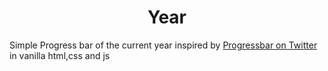 <h1 align="center">Year</h1>

Simple Progress bar of the current year inspired by [Progressbar on Twitter](https://twitter.com/ProgressBar202_) in vanilla html,css and js
